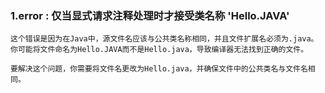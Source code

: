 ### 1.error : 仅当显式请求注释处理时才接受类名称 'Hello.JAVA'  
    这个错误是因为在Java中，源文件名应该与公共类名称相同，并且文件扩展名必须为.java。你可能将文件命名为Hello.JAVA而不是Hello.java，导致编译器无法找到正确的文件。

    要解决这个问题，你需要将文件名更改为Hello.java，并确保文件中的公共类名与文件名相同。

